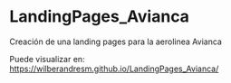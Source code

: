 # LandingPages_Avianca
 Creación de una landing pages para la aerolinea Avianca
 
 Puede visualizar en: https://wilberandresm.github.io/LandingPages_Avianca/
 
